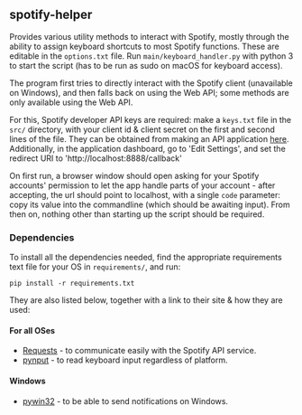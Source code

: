 ## spotify-helper
Provides various utility methods to interact with Spotify, mostly through the ability to assign keyboard shortcuts to most Spotify functions. These are editable in the `options.txt` file. Run `main/keyboard_handler.py` with python 3 to start the script (has to be run as sudo on macOS for keyboard access).

The program first tries to directly interact with the Spotify client (unavailable on Windows), and then falls back on using the Web API; some methods are only available using the Web API.

For this, Spotify developer API keys are required: make a `keys.txt` file in the `src/` directory, with your client id & client secret on the first and second lines of the file. They can be obtained from making an API application [here](https://beta.developer.spotify.com/dashboard/applications). Additionally, in the application dashboard, go to 'Edit Settings', and set the redirect URI to 'http://localhost:8888/callback'

On first run, a browser window should open asking for your Spotify accounts' permission to let the app handle parts of your account - after accepting, the url should point to localhost, with a single `code` parameter: copy its value into the commandline (which should be awaiting input). From then on, nothing other than starting up the script should be required.

### Dependencies

To install all the dependencies needed, find the appropriate requirements text file for your OS in `requirements/`, and run:

`pip install -r requirements.txt`

They are also listed below, together with a link to their site & how they are used:

#### For all OSes

- [Requests](http://docs.python-requests.org/en/master/) - to communicate easily with the Spotify API service.
- [pynput](https://pythonhosted.org/pynput/) - to read keyboard input regardless of platform.

#### Windows

- [pywin32](https://pypi.python.org/pypi/pywin32) - to be able to send notifications on Windows.
